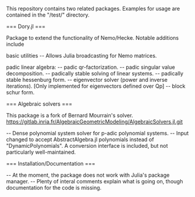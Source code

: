 This repository contains two related packages. Examples for usage are contained in the "/test/" directory.


=== Dory.jl ===

Package to extend the functionality of Nemo/Hecke. Notable additions include

basic utilities
-- Allows Julia broadcasting for Nemo matrices.

padic linear algebra:
-- padic qr-factorization.
-- padic singular value decomposition.
-- padically stable solving of linear systems.
-- padically stable hessenburg form.
-- eigenvector solver (power and inverse iterations). [Only implemented for eigenvectors defined over Qp]
-- block schur form.

=== Algebraic solvers ===

This package is a fork of Bernard Mourrain's solver.
https://gitlab.inria.fr/AlgebraicGeometricModeling/AlgebraicSolvers.jl.git

-- Dense polynomial system solver for p-adic polynomial systems.
-- Input changed to accept AbstractAlgebra.jl polynomials instead of "DynamicPolynomials". A conversion interface is included, but not particularly well-maintained.


=== Installation/Documentation ===

-- At the moment, the package does not work with Julia's package manager.
-- Plenty of interal comments explain what is going on, though documentation for the code is missing.